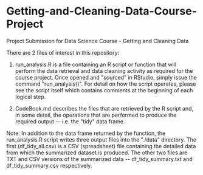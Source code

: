 # Getting-and-Cleaning-Data-Course-Project
Project Submission for Data Science Course - Getting and Cleaning Data

There are 2 files of interest in this repository:

  1) run_analysis.R is a file containing an R script or function that will perform the 
     data retrieval and data cleaning activity as required for the course project. Once 
	 opened and "sourced" in RStudio, simply issue the command "run_analysis()". For 
	 detail on how the script operates, please see the script itself which contains 
	 comments at the beginning of each logical step.
	 
  2) CodeBook.md describes the files that are retrieved by the R script and, in some detail,
     the operations that are performed to produce the required output -- i.e. the "tidy" data 
	 frame.
	 
Note:  In addition to the data frame returned by the function, the run_analysis.R script
       writes three output files into the "./data" directory. The first (df_tidy_all.csv) 
	   is a CSV (spreadsheet) file containing the detailed data from which the summarized 
	   dataset is produced. The other two files are TXT and CSV versions of the summarized 
	   data -- df_tidy_summary.txt and df_tidy_summary.csv respectively.
